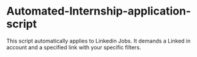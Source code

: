 # Automated-Internship-application-script
This script automatically applies to Linkedin Jobs.
It demands a Linked in account and a specified link with your specific filters.
